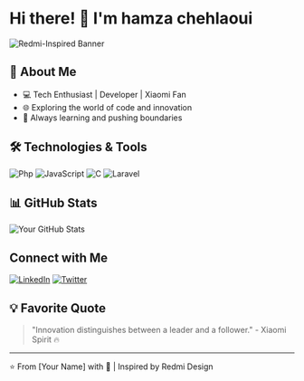 # Hi there! 👋 I'm hamza chehlaoui

![Redmi-Inspired Banner](https://th.bing.com/th/id/OIP.rB_ryT3HMG-aHRk09YMAqwAAAA?w=460&h=301&rs=1&pid=ImgDetMain)

## 🚀 About Me
- 💻 Tech Enthusiast | Developer | Xiaomi Fan
- 🌐 Exploring the world of code and innovation
- 🎯 Always learning and pushing boundaries

## 🛠️ Technologies & Tools
![Php](https://img.shields.io/badge/-Python-306998?&logo=phphon&logoColor=white)
![JavaScript](https://img.shields.io/badge/-JavaScript-F7DF1E?&logo=javascript&logoColor=black)
![C](https://img.shields.io/badge/-c-61DAFB?&logo=c&logoColor=black)
![Laravel](https://img.shields.io/badge/-Laravel-E7466A?&logo=laravel&logoColor=white)


## 📊 GitHub Stats
![Your GitHub Stats](https://github-readme-stats.vercel.app/api?username=yourusername&theme=dark&show_icons=true)

##  Connect with Me
[![LinkedIn](https://img.shields.io/badge/-LinkedIn-000?&logo=linkedin&logoColor=MIUI)](https://linkedin.com/in/yourusername)
[![Twitter](https://img.shields.io/badge/-Twitter-000?&logo=twitter&logoColor=MIUI)](https://twitter.com/yourusername)

## 💡 Favorite Quote
> "Innovation distinguishes between a leader and a follower." - Xiaomi Spirit 🔥

---

⭐ From [Your Name] with 💖 | Inspired by Redmi Design